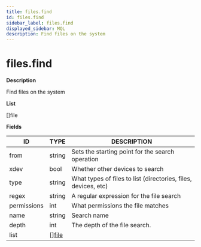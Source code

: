 ```yaml
---
title: files.find
id: files.find
sidebar_label: files.find
displayed_sidebar: MQL
description: Find files on the system
---
```


# files.find

**Description**

Find files on the system

**List**

[]file

**Fields**

| ID          | TYPE                      | DESCRIPTION                                                    |
| ----------- | ------------------------- | -------------------------------------------------------------- |
| from        | string                    | Sets the starting point for the search operation               |
| xdev        | bool                      | Whether other devices to search                                |
| type        | string                    | What types of files to list (directories, files, devices, etc) |
| regex       | string                    | A regular expression for the file search                       |
| permissions | int                       | What permissions the file matches                              |
| name        | string                    | Search name                                                    |
| depth       | int                       | The depth of the file search.                                  |
| list        | &#91;&#93;[file](file.md) |                                                                |
